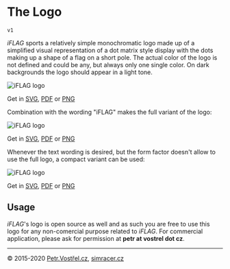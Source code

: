 The Logo
========

	v1

_iFLAG_ sports a relatively simple monochromatic logo made up of a simplified visual representation of a dot matrix style display with the dots making up a shape of a flag on a short pole. The actual color of the logo is not defined and could be any, but always only one single color. On dark backgrounds the logo should appear in a light tone.

![iFLAG logo](http://simracer.cz/iracing/iFlag-logo/logo.svg)

Get in
[SVG](SVG/logo.svg),
[PDF](PDF/logo.pdf)
or
[PNG](PNG/logo.png)


Combination with the wording "iFLAG" makes the full variant of the logo:

![iFLAG logo](http://simracer.cz/iracing/iFlag-logo/logo-full.svg)

Get in
[SVG](SVG/logo-full.svg),
[PDF](PDF/logo-full.pdf)
or 
[PNG](PNG/logo-full.png)


Whenever the text wording is desired, but the form factor doesn't allow to use the full logo, a compact variant can be used:

![iFLAG logo](http://simracer.cz/iracing/iFlag-logo/logo-compact.svg)

Get in
[SVG](SVG/logo-compact.svg),
[PDF](PDF/logo-compact.pdf)
or 
[PNG](PNG/logo-compact.png)



Usage
-----

_iFLAG_'s logo is open source as well and as such you are free to use this logo for any non-comercial purpose related to _iFLAG_. For commercial application, please ask for permission at __petr at vostrel dot cz__.




---
© 2015-2020
[Petr.Vostřel.cz](http://petr.vostrel.cz),
[simracer.cz](http://simracer.cz)
